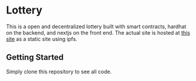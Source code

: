 # Lottery

This is a open and decentralized lottery built with smart contracts, hardhat on the backend, and nextjs on the front end. The actual site is hosted at [this site](https://ipfs.io/ipfs/QmUYyXaux24GCfCPx2veW498PLh689vyrS9KJS97RVdCqQ) as a static site using ipfs.

## Getting Started

Simply clone this repository to see all code.
